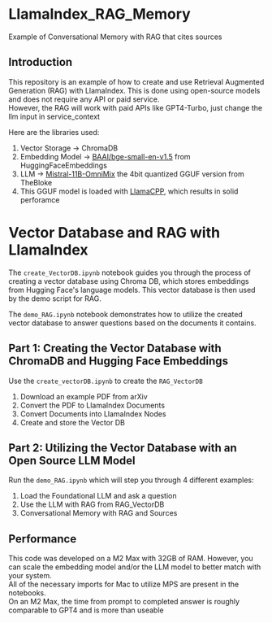 # LlamaIndex_RAG_Memory
Example of Conversational Memory with RAG that cites sources


## Introduction

This repository is an example of how to create and use Retrieval Augmented Generation (RAG) with LlamaIndex. 
This is done using open-source models and does not require any API or paid service.  
However, the RAG will work with paid APIs like GPT4-Turbo, just change the llm input in service_context

Here are the libraries used:

   1. Vector Storage -> ChromaDB
   2. Embedding Model -> [BAAI/bge-small-en-v1.5](https://huggingface.co/spaces/mteb/leaderboard) from HuggingFaceEmbeddings
   3. LLM -> [Mistral-11B-OmniMix](https://huggingface.co/TheBloke/Mistral-11B-OmniMix-GGUF) the 4bit quantized GGUF version from TheBloke
   4. This GGUF model is loaded with [LlamaCPP](https://github.com/abetlen/llama-cpp-python.git), which results in solid perforamce



# Vector Database and RAG with LlamaIndex

The `create_VectorDB.ipynb` notebook guides you through the process of creating a vector database using Chroma DB, which stores embeddings from Hugging Face's language models. This vector database is then used by the demo script for RAG.

The `demo_RAG.ipynb` notebook demonstrates how to utilize the created vector database to answer questions based on the documents it contains.


## Part 1: Creating the Vector Database with ChromaDB and Hugging Face Embeddings

Use the `create_vectorDB.ipynb` to create the `RAG_VectorDB`
   1. Download an example PDF from arXiv
   2. Convert the PDF to LlamaIndex Documents
   3. Convert Documents into LlamaIndex Nodes
   4. Create and store the Vector DB


## Part 2: Utilizing the Vector Database with an Open Source LLM Model

Run the `demo_RAG.ipynb` which will step you through 4 different examples:
   1. Load the Foundational LLM and ask a question
   2. Use the LLM with RAG from RAG_VectorDB
   3. Conversational Memory with RAG and Sources

## Performance

This code was developed on a M2 Max with 32GB of RAM. However, you can scale the embedding model and/or the LLM model to better match with your system.  
All of the necessary imports for Mac to utilize MPS are present in the notebooks.  
On an M2 Max, the time from prompt to completed answer is roughly comparable to GPT4 and is more than useable 

